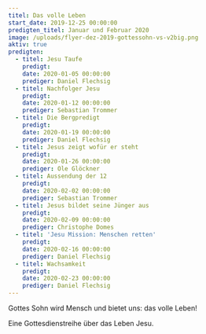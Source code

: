 ```yaml
---
titel: Das volle Leben
start_date: 2019-12-25 00:00:00
predigten_titel: Januar und Februar 2020
image: /uploads/flyer-dez-2019-gottessohn-vs-v2big.png
aktiv: true
predigten:
  - titel: Jesu Taufe
    predigt:
    date: 2020-01-05 00:00:00
    prediger: Daniel Flechsig
  - titel: Nachfolger Jesu
    predigt:
    date: 2020-01-12 00:00:00
    prediger: Sebastian Trommer
  - titel: Die Bergpredigt
    predigt:
    date: 2020-01-19 00:00:00
    prediger: Daniel Flechsig
  - titel: Jesus zeigt wofür er steht
    predigt:
    date: 2020-01-26 00:00:00
    prediger: Ole Glöckner
  - titel: Aussendung der 12
    predigt:
    date: 2020-02-02 00:00:00
    prediger: Sebastian Trommer
  - titel: Jesus bildet seine Jünger aus
    predigt:
    date: 2020-02-09 00:00:00
    prediger: Christophe Domes
  - titel: 'Jesu Mission: Menschen retten'
    predigt:
    date: 2020-02-16 00:00:00
    prediger: Daniel Flechsig
  - titel: Wachsamkeit
    predigt:
    date: 2020-02-23 00:00:00
    prediger: Daniel Flechsig
---
```


Gottes Sohn wird Mensch und bietet uns: das volle Leben\!

Eine Gottesdienstreihe &uuml;ber das Leben Jesu.